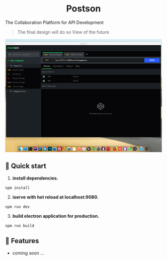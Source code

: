 <h1 align="center">
  Postson
</h1>

The Collaboration Platform for API Development

> The final design will do so
> View of the future

![](ui.jpg)

## 🚀 Quick start


1. **install dependencies.**

``` shell
npm install
```

2. **iserve with hot reload at localhost:9080.**
``` shell
npm run dev
```

3. **build electron application for production.**
``` shell
npm run build
```


## 🧐 Features

* coming soon ...